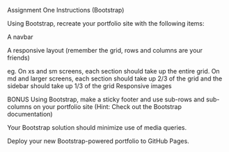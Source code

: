 Assignment One Instructions (Bootstrap)

Using Bootstrap, recreate your portfolio site with the following items:

A navbar

A responsive layout (remember the grid, rows and columns are your friends)

eg. On xs and sm screens, each section should take up the entire grid. On md and larger screens, each section should take up 2/3 of the grid and the sidebar should take up 1/3 of the grid
Responsive images

BONUS Using Bootstrap, make a sticky footer and use sub-rows and sub-columns on your portfolio site (Hint: Check out the Bootstrap documentation)

Your Bootstrap solution should minimize use of media queries.

Deploy your new Bootstrap-powered portfolio to GitHub Pages.